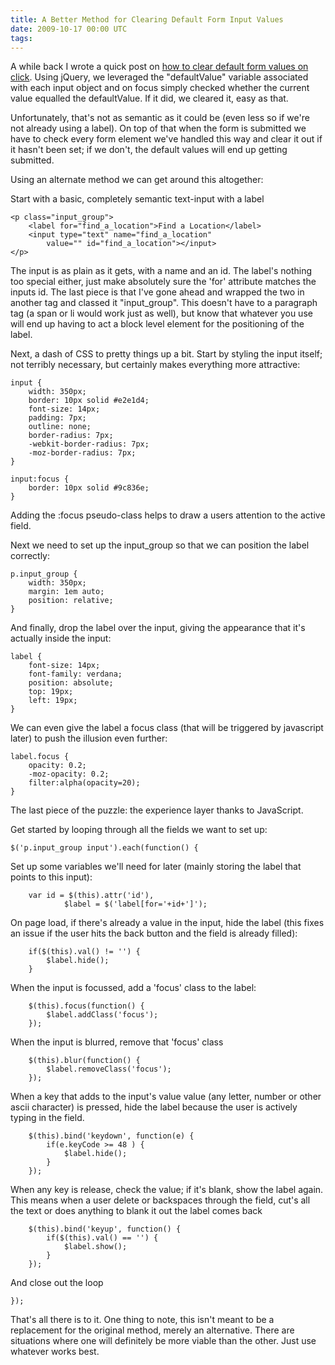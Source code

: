 ```yaml
---
title: A Better Method for Clearing Default Form Input Values
date: 2009-10-17 00:00 UTC
tags:
---
```


<p>A while back I wrote a quick post on <a href="http://markupboy.com/blog/removing-default-form-input-values-on-click/">how to clear default form values on click</a>. Using jQuery, we leveraged the "defaultValue" variable associated with each input object and on focus simply checked whether the current value equalled the defaultValue.  If it did, we cleared it, easy as that.</p>

<p>Unfortunately, that's not as semantic as it could be (even less so if we're not already using a label). On top of that when the form is submitted we have to check every form element we've handled this way and clear it out if it hasn't been set; if we don't, the default values will end up getting submitted.</p>

<p>Using an alternate method we can get around this altogether:</p>

<p>Start with a basic, completely semantic text-input with a label</p>

<pre><code class="html">&lt;p class="input_group"&gt;
    &lt;label for="find_a_location"&gt;Find a Location&lt;/label&gt;
    &lt;input type="text" name="find_a_location"
        value="" id="find_a_location"&gt;&lt;/input&gt;
&lt;/p&gt;
</code></pre>

<p>The input is as plain as it gets, with a name and an id.  The label's nothing too special either, just make absolutely sure the 'for' attribute matches the inputs id. The last piece is that I've gone ahead and wrapped the two in another tag and classed it "input_group".  This doesn't have to a paragraph tag (a span or li would work just as well), but know that whatever you use will end up having to act a block level element for the positioning of the label.</p>

<p>Next, a dash of CSS to pretty things up a bit.  Start by styling the input itself; not terribly necessary, but certainly makes everything more attractive:</p>

<pre><code class="css">input {
    width: 350px;
    border: 10px solid #e2e1d4;
    font-size: 14px;
    padding: 7px;
    outline: none;
    border-radius: 7px;
    -webkit-border-radius: 7px;
    -moz-border-radius: 7px;
}

input:focus {
    border: 10px solid #9c836e;
}
</code></pre>

<p>Adding the :focus pseudo-class helps to draw a users attention to the active field. </p>

<p>Next we need to set up the input_group so that we can position the label correctly:</p>

<pre><code class="css">p.input_group {
    width: 350px;
    margin: 1em auto;
    position: relative;
}
</code></pre>

<p>And finally, drop the label over the input, giving the appearance that it's actually inside the input:</p>

<pre><code class="css">label {
    font-size: 14px;
    font-family: verdana;
    position: absolute;
    top: 19px;
    left: 19px;
}
</code></pre>

<p>We can even give the label a focus class (that will be triggered by javascript later) to push the illusion even further:</p>

<pre><code class="css">label.focus {
    opacity: 0.2;
    -moz-opacity: 0.2;
    filter:alpha(opacity=20);
}
</code></pre>

<p>The last piece of the puzzle: the experience layer thanks to JavaScript. </p>

<p>Get started by looping through all the fields we want to set up:</p>

<pre><code class="js">$('p.input_group input').each(function() {
</code></pre>

<p>Set up some variables we'll need for later (mainly storing the label that points to this input):</p>

<pre><code class="js">    var id = $(this).attr('id'),
            $label = $('label[for='+id+']');
</code></pre>

<p>On page load, if there's already a value in the input, hide the label (this fixes an issue if the user hits the back button and the field is already filled):</p>

<pre><code class="js">    if($(this).val() != '') {
        $label.hide();
    }
</code></pre>

<p>When the input is focussed, add a 'focus' class to the label:</p>

<pre><code class="js">    $(this).focus(function() {
        $label.addClass('focus');
    });
</code></pre>

<p>When the input is blurred, remove that 'focus' class</p>

<pre><code class="js">    $(this).blur(function() {
        $label.removeClass('focus');
    });
</code></pre>

<p>When a key that adds to the input's value value (any letter, number or other ascii character) is pressed, hide the label because the user is actively typing in the field.</p>

<pre><code class="js">    $(this).bind('keydown', function(e) {
        if(e.keyCode &gt;= 48 ) {
            $label.hide();
        }
    });
</code></pre>

<p>When any key is release, check the value; if it's blank, show the label again.  This means when a user delete or backspaces through the field, cut's all the text or does anything to blank it out the label comes back</p>

<pre><code class="js">    $(this).bind('keyup', function() {
        if($(this).val() == '') {
            $label.show();
        }
    });
</code></pre>

<p>And close out the loop</p>

<pre><code class="js">});
</code></pre>

<p>That's all there is to it. One thing to note, this isn't meant to be a replacement for the original method, merely an alternative.  There are situations where one will definitely be more viable than the other.  Just use whatever works best.</p>
